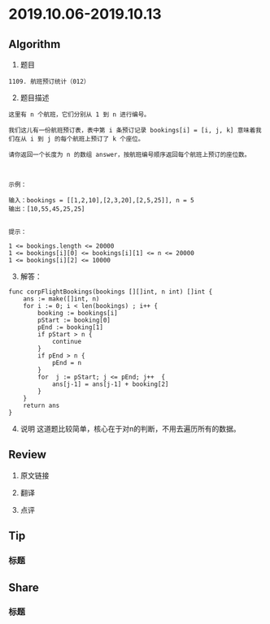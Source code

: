 # 2019.10.06-2019.10.13

## Algorithm
1. 题目
```
1109. 航班预订统计（012）
```
2. 题目描述
```
这里有 n 个航班，它们分别从 1 到 n 进行编号。

我们这儿有一份航班预订表，表中第 i 条预订记录 bookings[i] = [i, j, k] 意味着我们在从 i 到 j 的每个航班上预订了 k 个座位。

请你返回一个长度为 n 的数组 answer，按航班编号顺序返回每个航班上预订的座位数。

 

示例：

输入：bookings = [[1,2,10],[2,3,20],[2,5,25]], n = 5
输出：[10,55,45,25,25]
 

提示：

1 <= bookings.length <= 20000
1 <= bookings[i][0] <= bookings[i][1] <= n <= 20000
1 <= bookings[i][2] <= 10000
```

3. 解答：
```golang
func corpFlightBookings(bookings [][]int, n int) []int {
	ans := make([]int, n)
	for i := 0; i < len(bookings) ; i++ {
		booking := bookings[i]
		pStart := booking[0]
		pEnd := booking[1]
		if pStart > n {
			continue
		}
		if pEnd > n {
			pEnd = n
		}
		for  j := pStart; j <= pEnd; j++  {
			ans[j-1] = ans[j-1] + booking[2]
		}
	}
	return ans
}
```
4. 说明
这道题比较简单，核心在于对n的判断，不用去遍历所有的数据。

## Review
1. 原文链接


2. 翻译


3. 点评


## Tip
### 标题


## Share
### 标题